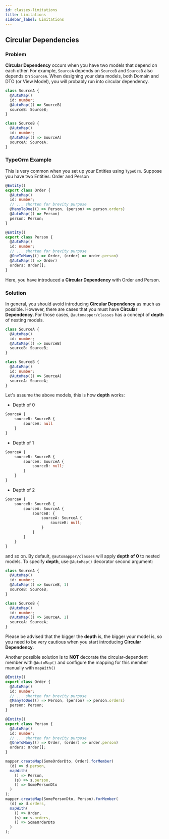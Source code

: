 ```yaml
---
id: classes-limitations
title: Limitations
sidebar_label: Limitations
---
```


## Circular Dependencies

### Problem

**Circular Dependency** occurs when you have two models that depend on each other. For example, `SourceA` depends on `SourceB` and `SourceB` also depends on `SourceA`.
When designing your data models, both Domain and DTO (or View Model), you will probably run into circular dependency.

```ts
class SourceA {
  @AutoMap()
  id: number;
  @AutoMap(() => SourceB)
  sourceB: SourceB;
}

class SourceB {
  @AutoMap()
  id: number;
  @AutoMap(() => SourceA)
  sourceA: SourceA;
}
```

### TypeOrm Example

This is very common when you set up your Entities using `TypeOrm`. Suppose you have two Entities: Order and Person

```ts
@Entity()
export class Order {
  @AutoMap()
  id: number;
  // ... shorten for brevity purpose
  @ManyToOne(() => Person, (person) => person.orders)
  @AutoMap(() => Person)
  person: Person;
}

@Entity()
export class Person {
  @AutoMap()
  id: number;
  // ... shorten for brevity purpose
  @OneToMany(() => Order, (order) => order.person)
  @AutoMap(() => Order)
  orders: Order[];
}
```

Here, you have introduced a **Circular Dependency** with Order and Person.

### Solution

In general, you should avoid introducing **Circular Dependency** as much as possible. However, there are cases that you must have **Circular Dependency**. For those cases, `@automapper/classes` has a concept of **depth** of nesting models.

```ts
class SourceA {
  @AutoMap()
  id: number;
  @AutoMap(() => SourceB)
  sourceB: SourceB;
}

class SourceB {
  @AutoMap()
  id: number;
  @AutoMap(() => SourceA)
  sourceA: SourceA;
}
```

Let's assume the above models, this is how **depth** works:

- Depth of 0

```ts
SourceA {
    sourceB: SourceB {
        sourceA: null
    }
}
```

- Depth of 1

```typescript
SourceA {
    sourceB: SourceB {
        sourceA: SourceA {
            sourceB: null;
        }
    }
}
```

- Depth of 2

```typescript
SourceA {
    sourceB: SourceB {
        sourceA: SourceA {
            sourceB: {
                sourceA: SourceA {
                    sourceB: null;
                }
            }
        }
    }
}
```

and so on. By default, `@automapper/classes` will apply **depth of 0** to nested models. To specify **depth**, use `@AutoMap()` decorator second argument:

```ts
class SourceA {
  @AutoMap()
  id: number;
  @AutoMap(() => SourceB, 1)
  sourceB: SourceB;
}

class SourceB {
  @AutoMap()
  id: number;
  @AutoMap(() => SourceA, 1)
  sourceA: SourceA;
}
```

Please be advised that the bigger the **depth** is, the bigger your model is, so you need to be very cautious when you start introducing **Circular Dependency**.

Another possible solution is to **NOT** decorate the circular-dependent member with `@AutoMap()` and configure the mapping for this member manually with `mapWith()`

```ts
@Entity()
export class Order {
  @AutoMap()
  id: number;
  // ... shorten for brevity purpose
  @ManyToOne(() => Person, (person) => person.orders)
  person: Person;
}

@Entity()
export class Person {
  @AutoMap()
  id: number;
  // ... shorten for brevity purpose
  @OneToMany(() => Order, (order) => order.person)
  orders: Order[];
}

mapper.createMap(SomeOrderDto, Order).forMember(
  (d) => d.person,
  mapWith(
    () => Person,
    (s) => s.person,
    () => SomePersonDto
  )
);
mapper.createMap(SomePersonDto, Person).forMember(
  (d) => d.orders,
  mapWith(
    () => Order,
    (s) => s.orders,
    () => SomeOrderDto
  )
);
```
